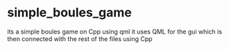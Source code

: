 # simple_boules_game
its a simple boules game on Cpp using qml
it uses QML for the gui which is then connected with the rest of the files using Cpp
